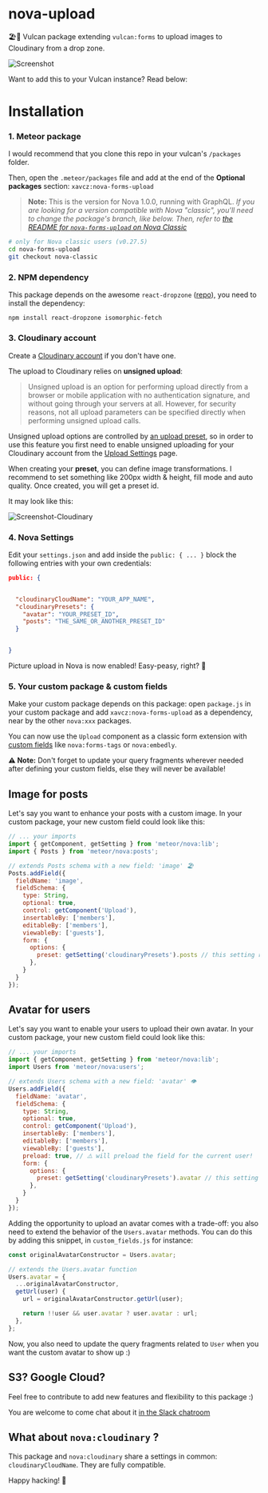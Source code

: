 # nova-upload
🏖🔭 Vulcan package extending `vulcan:forms` to upload images to Cloudinary from a drop zone.


![Screenshot](https://res.cloudinary.com/xavcz/image/upload/v1471534203/Capture_d_e%CC%81cran_2016-08-17_14.22.14_ehwv0d.png)

Want to add this to your Vulcan instance? Read below:

# Installation

### 1. Meteor package
I would recommend that you clone this repo in your vulcan's `/packages` folder.

Then, open the `.meteor/packages` file and add at the end of the **Optional packages** section:
`xavcz:nova-forms-upload` 

> **Note:** This is the version for Nova 1.0.0, running with GraphQL. *If you are looking for a version compatible with Nova "classic", you'll need to change the package's branch, like below. Then, refer to [the README for `nova-forms-upload` on Nova Classic](https://github.com/xavcz/nova-forms-upload/blob/nova-classic/README.md#installation)*

```bash
# only for Nova classic users (v0.27.5)
cd nova-forms-upload
git checkout nova-classic
```

### 2. NPM dependency
This package depends on the awesome `react-dropzone` ([repo](https://github.com/okonet/react-dropzone)), you need to install the dependency:
```
npm install react-dropzone isomorphic-fetch
```

### 3. Cloudinary account
Create a [Cloudinary account](https://cloudinary.com) if you don't have one.

The upload to Cloudinary relies on **unsigned upload**:

> Unsigned upload is an option for performing upload directly from a browser or mobile application with no authentication signature, and without going through your servers at all. However, for security reasons, not all upload parameters can be specified directly when performing unsigned upload calls.

Unsigned upload options are controlled by [an upload preset](http://cloudinary.com/documentation/upload_images#upload_presets), so in order to use this feature you first need to enable unsigned uploading for your Cloudinary account from the [Upload Settings](https://cloudinary.com/console/settings/upload) page.

When creating your **preset**, you can define image transformations. I recommend to set something like 200px width & height, fill mode and auto quality. Once created, you will get a preset id.

It may look like this:

![Screenshot-Cloudinary](https://res.cloudinary.com/xavcz/image/upload/v1471534183/Capture_d_e%CC%81cran_2016-08-18_17.07.52_tr9uoh.png)

### 4. Nova Settings
Edit your `settings.json` and add inside the `public: { ... }` block the following entries with your own credentials:

```json
public: {


  "cloudinaryCloudName": "YOUR_APP_NAME",
  "cloudinaryPresets": {
    "avatar": "YOUR_PRESET_ID",
    "posts": "THE_SAME_OR_ANOTHER_PRESET_ID"
  }


}
```

Picture upload in Nova is now enabled! Easy-peasy, right? 👯

### 5. Your custom package & custom fields

Make your custom package depends on this package: open `package.js` in your custom package and add `xavcz:nova-forms-upload` as a dependency, near by the other `nova:xxx` packages.

You can now use the `Upload` component as a classic form extension with [custom fields](https://www.youtube.com/watch?v=1yTT48xaSy8) like `nova:forms-tags` or `nova:embedly`.

**⚠️ Note:** Don't forget to update your query fragments wherever needed after defining your custom fields, else they will never be available!

## Image for posts
Let's say you want to enhance your posts with a custom image. In your custom package, your new custom field could look like this:

```js
// ... your imports
import { getComponent, getSetting } from 'meteor/nova:lib';
import { Posts } from 'meteor/nova:posts';

// extends Posts schema with a new field: 'image' 🏖
Posts.addField({
  fieldName: 'image',
  fieldSchema: {
    type: String,
    optional: true,
    control: getComponent('Upload'),
    insertableBy: ['members'],
    editableBy: ['members'],
    viewableBy: ['guests'],
    form: {
      options: {
        preset: getSetting('cloudinaryPresets').posts // this setting refers to the transformation you want to apply to the image
      },
    }
  }
});
```

## Avatar for users
Let's say you want to enable your users to upload their own avatar. In your custom package, your new custom field could look like this:
```js
// ... your imports
import { getComponent, getSetting } from 'meteor/nova:lib';
import Users from 'meteor/nova:users';

// extends Users schema with a new field: 'avatar' 👁
Users.addField({
  fieldName: 'avatar',
  fieldSchema: {
    type: String,
    optional: true,
    control: getComponent('Upload'),
    insertableBy: ['members'],
    editableBy: ['members'],
    viewableBy: ['guests'],
    preload: true, // ⚠️ will preload the field for the current user!
    form: {
      options: {
        preset: getSetting('cloudinaryPresets').avatar // this setting refers to the transformation you want to apply to the image
      },
    }
  }
});
```

Adding the opportunity to upload an avatar comes with a trade-off: you also need to extend the behavior of the `Users.avatar` methods. You can do this by adding this snippet, in `custom_fields.js` for instance:

```js
const originalAvatarConstructor = Users.avatar;

// extends the Users.avatar function
Users.avatar = {
  ...originalAvatarConstructor,
  getUrl(user) {
    url = originalAvatarConstructor.getUrl(user);

    return !!user && user.avatar ? user.avatar : url;
  },
};
```

Now, you also need to update the query fragments related to `User` when you want the custom avatar to show up :)

## S3? Google Cloud?
Feel free to contribute to add new features and flexibility to this package :)

You are welcome to come chat about it [in the Slack chatroom](http://slack.vulcanjs.org)

## What about `nova:cloudinary` ?
This package and `nova:cloudinary` share a settings in common: `cloudinaryCloudName`. They are fully compatible.

Happy hacking! 🚀
